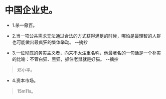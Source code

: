 # 中国企业史。

- 1.杀一儆百。

- 2.当一项公共需求无法通过合法的方式获得满足的时候，哪怕是最理智的人群也可能做出最疯狂的集体举动。 --摘抄

- 3.一位彻底的务实主义者，向来不太注重名称，他最著名的一句话是一个朴实的比喻：不管白猫、黑猫，抓住老鼠就是好猫。 --摘抄

>邓小平。

- 4.资本市场。

>15m11s。

